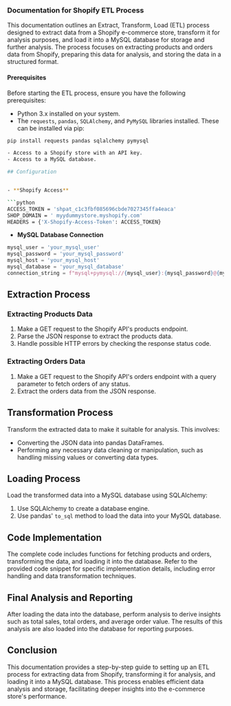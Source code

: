 ### Documentation for Shopify ETL Process

This documentation outlines an Extract, Transform, Load (ETL) process designed to extract data from a Shopify e-commerce store, transform it for analysis purposes, and load it into a MySQL database for storage and further analysis. The process focuses on extracting products and orders data from Shopify, preparing this data for analysis, and storing the data in a structured format.

#### Prerequisites

Before starting the ETL process, ensure you have the following prerequisites:

- Python 3.x installed on your system.
- The `requests`, `pandas`, `SQLAlchemy`, and `PyMySQL` libraries installed. These can be installed via pip:

```bash
pip install requests pandas sqlalchemy pymysql

- Access to a Shopify store with an API key.
- Access to a MySQL database.

## Configuration


- **Shopify Access**

```python
ACCESS_TOKEN = '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'
SHOP_DOMAIN = ' myydummystore.myshopify.com'
HEADERS = {'X-Shopify-Access-Token': ACCESS_TOKEN}
```

- **MySQL Database Connection**

```python
mysql_user = 'your_mysql_user'
mysql_password = 'your_mysql_password'
mysql_host = 'your_mysql_host'
mysql_database = 'your_mysql_database'
connection_string = f"mysql+pymysql://{mysql_user}:{mysql_password}@{mysql_host}/{mysql_database}"
```

## Extraction Process

### Extracting Products Data

1. Make a GET request to the Shopify API's products endpoint.
2. Parse the JSON response to extract the products data.
3. Handle possible HTTP errors by checking the response status code.

### Extracting Orders Data

1. Make a GET request to the Shopify API's orders endpoint with a query parameter to fetch orders of any status.
2. Extract the orders data from the JSON response.

## Transformation Process

Transform the extracted data to make it suitable for analysis. This involves:

- Converting the JSON data into pandas DataFrames.
- Performing any necessary data cleaning or manipulation, such as handling missing values or converting data types.

## Loading Process

Load the transformed data into a MySQL database using SQLAlchemy:

1. Use SQLAlchemy to create a database engine.
2. Use pandas' `to_sql` method to load the data into your MySQL database.

## Code Implementation

The complete code includes functions for fetching products and orders, transforming the data, and loading it into the database. Refer to the provided code snippet for specific implementation details, including error handling and data transformation techniques.

## Final Analysis and Reporting

After loading the data into the database, perform analysis to derive insights such as total sales, total orders, and average order value. The results of this analysis are also loaded into the database for reporting purposes.

## Conclusion

This documentation provides a step-by-step guide to setting up an ETL process for extracting data from Shopify, transforming it for analysis, and loading it into a MySQL database. This process enables efficient data analysis and storage, facilitating deeper insights into the e-commerce store's performance.


